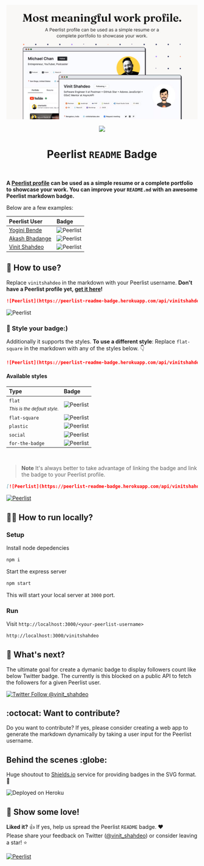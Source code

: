 ![](./public/images/peerlist-cover.jpg)

<div align="center">
  <a href="https://peerlist.io/vinitshahdeo">
    <img src="https://peerlist-readme-badge.herokuapp.com/api"/>
  </a>
</div>

<h1 align="center">Peerlist <code>README</code> Badge</h1>
<br>

**A [Peerlist profile](https://peerlist.io/vinitshahdeo) can be used as a simple resume or a complete portfolio to showcase your work. You can improve your `README.md` with an awesome Peerlist markdown badge.**

Below are a few examples:

| Peerlist User  | Badge  |
|:---|:---|
| [Yogini Bende](https://peerlist.io/yogini)  | ![Peerlist](https://peerlist-readme-badge.herokuapp.com/api/yogini) |
| [Akash Bhadange](https://peerlist.io/designerdada) | ![Peerlist](https://peerlist-readme-badge.herokuapp.com/api/designerdada) |
| [Vinit Shahdeo](https://peerlist.io/vinitshahdeo) | ![Peerlist](https://peerlist-readme-badge.herokuapp.com/api/vinitshahdeo)  |


## :electric_plug: How to use?

Replace `vinitshahdeo` in the markdown with your Peerlist username. **Don't have a Peerlist profile yet, [get it here](https://peerlist.io/)!**

```md
![Peerlist](https://peerlist-readme-badge.herokuapp.com/api/vinitshahdeo)
```
![Peerlist](https://peerlist-readme-badge.herokuapp.com/api/vinitshahdeo)

### :art: Style your badge:)

Additionally it supports the styles. **To use a different style**: Replace `flat-square` in the markdown with any of the styles below. :point_down:

```md
![Peerlist](https://peerlist-readme-badge.herokuapp.com/api/vinitshahdeo?style=flat-square)
```

#### Available styles

| Type  | Badge  |
|:---|:---|
| `flat` <br> *<sub>This is the default style.<sub>*  | ![Peerlist](https://peerlist-readme-badge.herokuapp.com/api/vinitshahdeo) |
| `flat-square`  | ![Peerlist](https://peerlist-readme-badge.herokuapp.com/api/vinitshahdeo?style=flat-square)  |
| `plastic`  | ![Peerlist](https://peerlist-readme-badge.herokuapp.com/api/vinitshahdeo?style=plastic)  |
| `social`  | ![Peerlist](https://peerlist-readme-badge.herokuapp.com/api/vinitshahdeo?style=social)  |
| `for-the-badge`  | ![Peerlist](https://peerlist-readme-badge.herokuapp.com/api/vinitshahdeo?style=for-the-badge)  |

<br>

> **Note** It's always better to take advantage of linking the badge and link the badge to your Peerlist profile.

```md
[![Peerlist](https://peerlist-readme-badge.herokuapp.com/api/vinitshahdeo)](https://peerlist.io/vinitshahdeo)
````
[![Peerlist](https://peerlist-readme-badge.herokuapp.com/api/vinitshahdeo)](https://peerlist.io/vinitshahdeo)

## :running_man: How to run locally?

### Setup

Install node depedencies
```bash
npm i
```
Start the express server
```bash
npm start
```
This will start your local server at `3000` port.

### Run

Visit `http://localhost:3000/<your-peerlist-username>`

```bash
http://localhost:3000/vinitshahdeo
```

## :dart: What's next?

The ultimate goal for create a dymanic badge to display followers count like below Twitter badge. The currently is this blocked on a public API to fetch the followers for a given Peerlist user.

[![Twitter Follow @vinit_shahdeo](https://img.shields.io/twitter/follow/vinit_shahdeo?style=social)](https://twitter.com/Vinit_Shahdeo)


## :octocat: Want to contribute?

Do you want to contribute? If yes, please consider creating a web app to generate the markdown dynamically by taking a user input for the Peerlist username.

## Behind the scenes :globe:

Huge shoutout to [Shields.io](https://shields.io/) service for providing badges in the SVG format. :bow:

![Deployed on Heroku](https://img.shields.io/badge/Deployed%20on%20Heroku-430098?style=flat&logo=heroku&logoColor=white)

## :hugs: Show some love!

**Liked it?** :+1: If yes, help us spread the Peerlist `README` badge. :heart: <br>
Please share your feedback on Twitter ([@vinit_shahdeo](https://twitter.com/Vinit_Shahdeo)) or consider leaving a star! ⭐

[![Peerlist](https://peerlist-readme-badge.herokuapp.com/api/vinitshahdeo)](https://peerlist.io/vinitshahdeo)
